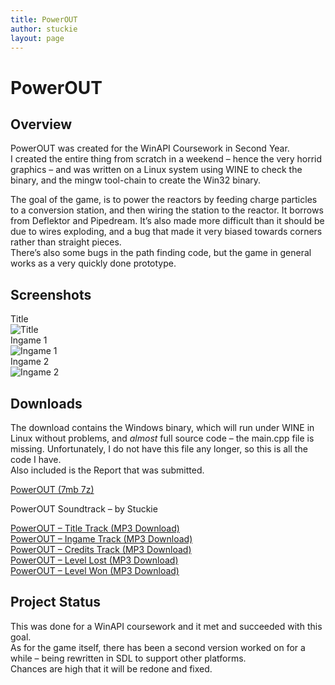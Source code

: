 ```yaml
---
title: PowerOUT
author: stuckie
layout: page
---
```

# PowerOUT

## Overview

PowerOUT was created for the WinAPI Coursework in Second Year.  
I created the entire thing from scratch in a weekend &#8211; hence the very horrid graphics &#8211; and was written on a Linux system using WINE to check the binary, and the mingw tool-chain to create the Win32 binary.

The goal of the game, is to power the reactors by feeding charge particles to a conversion station, and then wiring the station to the reactor. It borrows from Deflektor and Pipedream. It&#8217;s also made more difficult than it should be due to wires exploding, and a bug that made it very biased towards corners rather than straight pieces.  
There&#8217;s also some bugs in the path finding code, but the game in general works as a very quickly done prototype.

## Screenshots

Title  
![Title][1]  
Ingame 1  
![Ingame 1][2]  
Ingame 2  
![Ingame 2][3]

## Downloads

The download contains the Windows binary, which will run under WINE in Linux without problems, and *almost* full source code &#8211; the main.cpp file is missing. Unfortunately, I do not have this file any longer, so this is all the code I have.  
Also included is the Report that was submitted.  
  
  
[PowerOUT (7mb 7z)][4]

PowerOUT Soundtrack &#8211; by Stuckie

[PowerOUT &#8211; Title Track (MP3 Download)][5]  
[PowerOUT &#8211; Ingame Track (MP3 Download)][6]  
[PowerOUT &#8211; Credits Track (MP3 Download)][7]  
[PowerOUT &#8211; Level Lost (MP3 Download)][8]  
[PowerOUT &#8211; Level Won (MP3 Download)][9]

## Project Status

This was done for a WinAPI coursework and it met and succeeded with this goal.  
As for the game itself, there has been a second version worked on for a while &#8211; being rewritten in SDL to support other platforms.  
Chances are high that it will be redone and fixed.

 [1]: /gamez/powerout/title.png
 [2]: /gamez/powerout/ingame1.jpg
 [3]: /gamez/powerout/ingame2.jpg
 [4]: /gamez/powerout/PowerOUT.7z
 [5]: /music/Power%20OUT/PowerOUT-Title.mp3
 [6]: /music/Power%20OUT/PowerOUT-Ingame.mp3
 [7]: /music/Power%20OUT/PowerOUT-Credits.mp3
 [8]: /music/Power%20OUT/PowerOUT-LevelLose.mp3
 [9]: /music/Power%20OUT/PowerOUT-LevelWin.mp3